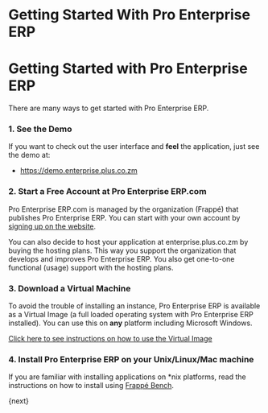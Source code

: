 <!-- add-breadcrumbs -->
# Getting Started With Pro Enterprise ERP

<!-- Getting Started with Pro Enterprise ERP-->

# Getting Started with Pro Enterprise ERP

There are many ways to get started with Pro Enterprise ERP.

### 1\. See the Demo

If you want to check out the user interface and **feel** the application, just
see the demo at:

  * <https://demo.enterprise.plus.co.zm>

### 2\. Start a Free Account at Pro Enterprise ERP.com


Pro Enterprise ERP.com is managed by the organization (Frappé) that publishes Pro Enterprise ERP.
You can start with your own account by [signing up on the
website](https://enterprise.plus.co.zm).

You can also decide to host your application at enterprise.plus.co.zm by buying the
hosting plans. This way you support the organization that develops and
improves Pro Enterprise ERP. You also get one-to-one functional (usage) support with the
hosting plans.

### 3\. Download a Virtual Machine

To avoid the trouble of installing an instance, Pro Enterprise ERP is available as a
Virtual Image (a full loaded operating system with Pro Enterprise ERP installed). You can
use this on **any** platform including Microsoft Windows.

[Click here to see instructions on how to use the Virtual
Image](https://enterprise.plus.co.zm/download)

### 4\. Install Pro Enterprise ERP on your Unix/Linux/Mac machine

If you are familiar with installing applications on *nix platforms, read the instructions on how to install using [Frappé Bench](https://github.com/frappe/bench).

{next}
